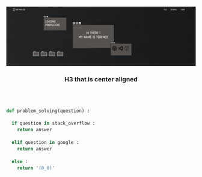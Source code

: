 [![MasterHead](https://github.com/Terence172/Terence172/blob/main/images/Github%20Profile.gif)](https://github.com/Terence172)


<h3 align="center">
H3 that is center aligned
</h3>


<br>

```python

def problem_solving(question) :

  if question in stack_overflow :
    return answer
  
  elif question in google :
    return answer
  
  else :
    return '(0_0)'

```
